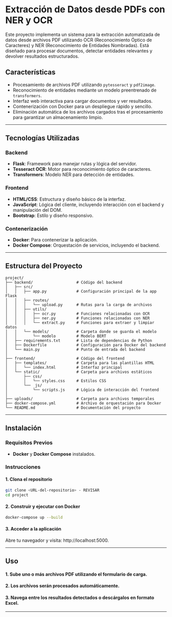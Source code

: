 # Extracción de Datos desde PDFs con NER y OCR

Este proyecto implementa un sistema para la extracción automatizada de datos desde archivos PDF utilizando OCR (Reconocimiento Óptico de Caracteres) y NER (Reconocimiento de Entidades Nombradas). Está diseñado para procesar documentos, detectar entidades relevantes y devolver resultados estructurados.

## **Características**
- Procesamiento de archivos PDF utilizando `pytesseract` y `pdf2image`.
- Reconocimiento de entidades mediante un modelo preentrenado de `transformers`.
- Interfaz web interactiva para cargar documentos y ver resultados.
- Contenerización con Docker para un despliegue rápido y sencillo.
- Eliminación automática de los archivos cargados tras el procesamiento para garantizar un almacenamiento limpio.

---

## **Tecnologías Utilizadas**
### **Backend**
- **Flask**: Framework para manejar rutas y lógica del servidor.
- **Tesseract OCR**: Motor para reconocimiento óptico de caracteres.
- **Transformers**: Modelo NER para detección de entidades.

### **Frontend**
- **HTML/CSS**: Estructura y diseño básico de la interfaz.
- **JavaScript**: Lógica del cliente, incluyendo interacción con el backend y manipulación del DOM.
- **Bootstrap**: Estilo y diseño responsivo.

### **Contenerización**
- **Docker**: Para contenerizar la aplicación.
- **Docker Compose**: Orquestación de servicios, incluyendo el backend.

---

## **Estructura del Proyecto**

```plaintext
project/
├── backend/                   # Código del backend
│   ├── src/
│   │   ├── app.py             # Configuración principal de la app Flask
│   │   ├── routes/
│   │   │   └── upload.py      # Rutas para la carga de archivos
│   │   ├── utils/
│   │   │   ├── ocr.py         # Funciones relacionadas con OCR
│   │   │   ├── ner.py         # Funciones relacionadas con NER
│   │   │   └── extract.py     # Funciones para extraer y limpiar datos
│   │   └── models/            # Carpeta donde se guarda el modelo
│   │       └── modelo         # Modelo BERT
│   ├── requirements.txt       # Lista de dependencias de Python
│   ├── Dockerfile             # Configuración para Docker del backend
│   └── main.py                # Punto de entrada del backend
│
├── frontend/                  # Código del frontend
│   ├── templates/             # Carpeta para las plantillas HTML
│   │   └── index.html         # Interfaz principal
│   └── static/                # Carpeta para archivos estáticos
│       ├── css/
│       │   └── styles.css     # Estilos CSS
│       └──  js/
│           └── scripts.js     # Lógica de interacción del frontend
│
├── uploads/                   # Carpeta para archivos temporales
├── docker-compose.yml         # Archivo de orquestación para Docker
└── README.md                  # Documentación del proyecto
```
---

## **Instalación**

### **Requisitos Previos**
- **Docker** y **Docker Compose** instalados.

### **Instrucciones**

#### **1.** Clona el repositorio
```bash
git clone <URL-del-repositorio> - REVISAR
cd project
```

#### **2.** Construir y ejecutar con Docker
```bash
docker-compose up --build
```

#### **3.** Acceder a la aplicación
Abre tu navegador y visita: http://localhost:5000.

---
## **Uso**

#### **1.** Sube uno o más archivos PDF utilizando el formulario de carga.
#### **2.** Los archivos serán procesados automáticamente.
#### **3.** Navega entre los resultados detectados o descárgalos en formato Excel.

---